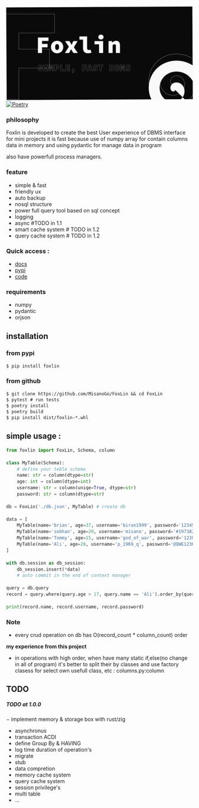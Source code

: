 
![# **_FoxLin_** ](./poster.png)
[![Poetry](https://img.shields.io/endpoint?url=https://python-poetry.org/badge/v0.json)](https://python-poetry.org/)


### philosophy
Foxlin is developed to create the best User experience of DBMS interface for mini projects
it is fast because use of numpy array for contain columns data in memory
and using pydantic for manage data in program

also have powerfull process managers.

### feature
 * simple & fast
 * friendly ux
 * auto backup
 * nosql structure
 * power full query tool based on sql concept
 * logging
 * async #TODO in 1.1
 * smart cache system # TODO in 1.2
 * query cache system # TODO in 1.2

### Quick access :
 - [docs](https://GitHub.com/MirS0bhan/FoxLin/blob/stable/docs)
 - [pypi](https://pypi.org/project/foxlin/)
 - [code](https://GitHub.com/MirS0bhan/FoxLin)


### requirements
 * numpy
 * pydantic
 * orjson

## installation

### from pypi
```console
$ pip install foxlin
```

### from github
``` console
$ git clone https://github.com/MisanoGo/FoxLin && cd FoxLin
$ pytest # run tests
$ poetry install
$ poetry build 
$ pip install dist/foxlin-*.whl
```

## simple usage :
```Python
from foxlin import FoxLin, Schema, column

class MyTable(Schema):
    # define your teble schema
    name: str = column(dtype=str)
    age: int = column(dtype=int)
    username: str = column(uniqe=True, dtype=str)
    password: str = column(dtype=str)

db = FoxLin('./db.json', MyTable) # create db

data = [
    MyTable(name='brian', age=37, username='biran1999', password='123456789'),
    MyTable(name='sobhan', age=20, username='misano', password='#197382645#'),
    MyTable(name='Tommy', age=15, username='god_of_war', password='123QWEasdZXC'),
    MyTable(name='Ali', age=20, username='p_1969_q', password='@QWE123KFH@')
]

with db.session as db_session:
    db_session.insert(*data)
    # auto commit in the end of context manager

query = db.query
record = query.where(query.age > 17, query.name == 'Ali').order_by(query.age).first()

print(record.name, record.username, record.password)
```

### Note
 - every crud operation on db has O(record_count * column_count) order


**my experience from this project**
 * in operations with high order, when have many static if,else(no change in all of program)
 it's better to split their by classes and use factory clasess for select own usefull class, etc : columns.py:column


## TODO

##### TODO at 1.0.0
− implement memory & storage box with rust/zig
- asynchronus
- transaction ACDI
- define Group By & HAVING
- log time duration of operation's 
- migrate
- stub
- data compretion
- memory cache system
- query cache system
- session privilege's
- multi table
- ...



